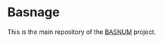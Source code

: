# Basnage
This is the main repository of the [BASNUM](https://anr.fr/Projet-ANR-18-CE38-0003) project.
